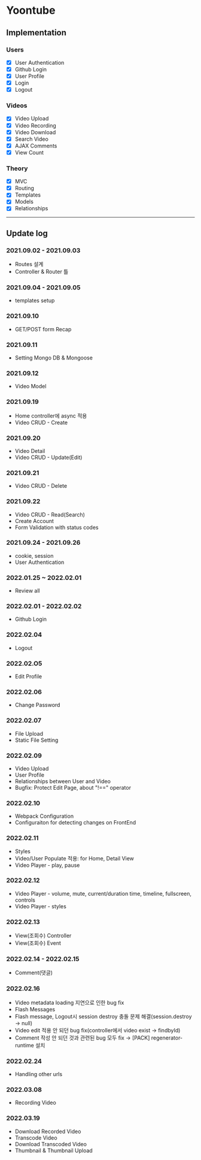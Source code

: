 # Yoontube

## Implementation

### Users

- [x] User Authentication
- [x] Github Login
- [x] User Profile
- [x] Login
- [x] Logout

### Videos

- [x] Video Upload
- [x] Video Recording
- [x] Video Download
- [x] Search Video
- [x] AJAX Comments
- [x] View Count

### Theory

- [x] MVC
- [x] Routing
- [x] Templates
- [x] Models
- [x] Relationships

---

## Update log

### 2021.09.02 - 2021.09.03

- Routes 설계
- Controller & Router 틀

### 2021.09.04 - 2021.09.05

- templates setup

### 2021.09.10

- GET/POST form Recap

### 2021.09.11

- Setting Mongo DB & Mongoose

### 2021.09.12

- Video Model

### 2021.09.19

- Home controller에 async 적용
- Video CRUD - Create

### 2021.09.20

- Video Detail
- Video CRUD - Update(Edit)

### 2021.09.21

- Video CRUD - Delete

### 2021.09.22

- Video CRUD - Read(Search)
- Create Account
- Form Validation with status codes

### 2021.09.24 - 2021.09.26

- cookie, session
- User Authentication

### 2022.01.25 ~ 2022.02.01

- Review all

### 2022.02.01 - 2022.02.02

- Github Login

### 2022.02.04

- Logout

### 2022.02.O5

- Edit Profile

### 2022.02.06

- Change Password

### 2022.02.07

- File Upload
- Static File Setting

### 2022.02.09

- Video Upload
- User Profile
- Relationships between User and Video
- Bugfix: Protect Edit Page, about "!==" operator

### 2022.02.10

- Webpack Configuration
- Configuraiton for detecting changes on FrontEnd

### 2022.02.11

- Styles
- Video/User Populate 적용: for Home, Detail View
- Video Player - play, pause

### 2022.02.12

- Video Player - volume, mute, current/duration time, timeline, fullscreen, controls
- Video Player - styles

### 2022.02.13

- View(조회수) Controller
- View(조회수) Event

### 2022.02.14 - 2022.02.15

- Comment(댓글)

### 2022.02.16

- Video metadata loading 지연으로 인한 bug fix
- Flash Messages
- Flash message, Logout시 session destroy 충돌 문제 해결(session.destroy -> null)
- Video edit 적용 안 되던 bug fix(controller에서 video exist -> findbyId)
- Comment 작성 안 되던 것과 관련된 bug 모두 fix -> [PACK] regenerator-runtime 설치

### 2022.02.24

- Handling other urls

### 2022.03.08

- Recording Video

### 2022.03.19

- Download Recorded Video
- Transcode Video
- Download Transcoded Video
- Thumbnail & Thumbnail Upload
